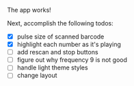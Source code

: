 The app works! 

Next, accomplish the following todos:

- [x] pulse size of scanned barcode
- [x] highlight each number as it's playing
- [ ] add rescan and stop buttons
- [ ] figure out why frequency 9 is not good
- [ ] handle light theme styles
- [ ] change layout

